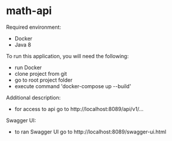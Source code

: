 # math-api

Required environment:

- Docker
- Java 8

To run this application, you will need the following:

- run Docker
- clone project from git
- go to root project folder
- execute command 'docker-compose up --build'

Additional description:

- for access to api go to http://localhost:8089/api/v1/...

Swagger UI:

- to ran Swagger UI go to http://localhost:8089/swagger-ui.html